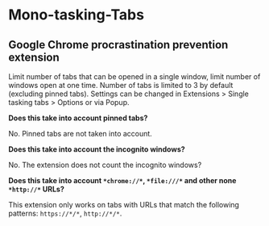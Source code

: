 # Mono-tasking-Tabs
## Google Chrome procrastination prevention extension

Limit number of tabs that can be opened in a single window, limit number of windows open at one time. Number of tabs is limited to 3 by default (excluding pinned tabs). Settings can be changed in Extensions > Single tasking tabs > Options or via Popup. 

__Does this take into account pinned tabs?__ 

No. Pinned tabs are not taken into account.

__Does this take into account the incognito windows?__

No. The extension does not count the incognito windows? 

__Does this take into account `*chrome://*`, `*file:///*` and other none `*http://*` URLs?__

This extension only works on tabs with URLs that match the following patterns: `https://*/*`, `http://*/*`.
